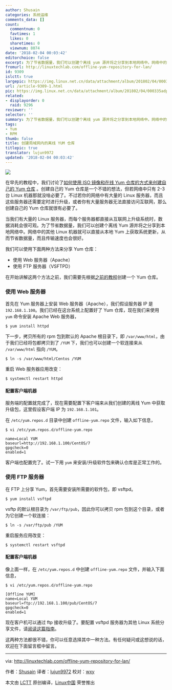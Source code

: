 ```yaml
---
author: Shusain
categories: 系统运维
comments_data: []
count:
  commentnum: 0
  favtimes: 1
  likes: 0
  sharetimes: 0
  viewnum: 8074
date: '2018-02-04 00:03:42'
editorchoice: false
excerpt: 为了节省数据量，我们可以创建个离线 yum 源并将之分享到本地网络中。网络中的其他 Linux 机器就可以直接从本地 yum 上获取系统更新，从而节省数据量，而且传输速度也会很好。
fromurl: http://linuxtechlab.com/offline-yum-repository-for-lan/
id: 9309
islctt: true
largepic: https://img.linux.net.cn/data/attachment/album/201802/04/000335adp4ph6whg6i9vc3.jpg
url: /article-9309-1.html
pic: https://img.linux.net.cn/data/attachment/album/201802/04/000335adp4ph6whg6i9vc3.jpg.thumb.jpg
related:
- displayorder: 0
  raid: 9296
reviewer: ''
selector: ''
summary: 为了节省数据量，我们可以创建个离线 yum 源并将之分享到本地网络中。网络中的其他 Linux 机器就可以直接从本地 yum 上获取系统更新，从而节省数据量，而且传输速度也会很好。
tags:
- Yum
- RPM
thumb: false
title: 创建局域网内的离线 YUM 仓库
titlepic: true
translator: lujun9972
updated: '2018-02-04 00:03:42'
---
```


![](/data/attachment/album/201802/04/000335adp4ph6whg6i9vc3.jpg)


在早先的教程中，我们讨论了[如何使用 ISO 镜像和在线 Yum 仓库的方式来创建自己的 Yum 仓库](/article-9296-1.html) 。创建自己的 Yum 仓库是一个不错的想法，但若网络中只有 2-3 台 Linux 机器那就没啥必要了。不过若你的网络中有大量的 Linux 服务器，而且这些服务器还需要定时进行升级，或者你有大量服务器无法直接访问互联网，那么创建自己的 Yum 仓库就很有必要了。


当我们有大量的 Linux 服务器，而每个服务器都直接从互联网上升级系统时，数据消耗会很可观。为了节省数据量，我们可以创建个离线 Yum 源并将之分享到本地网络中。网络中的其他 Linux 机器就可以直接从本地 Yum 上获取系统更新，从而节省数据量，而且传输速度也会很好。


我们可以使用下面两种方法来分享 Yum 仓库：


* 使用 Web 服务器（Apache）
* 使用 FTP 服务器（VSFTPD）


在开始讲解这两个方法之前，我们需要先根据[之前的教程](/article-9296-1.html)创建一个 Yum 仓库。


### 使用 Web 服务器


首先在 Yum 服务器上安装 Web 服务器（Apache），我们假设服务器 IP 是 `192.168.1.100`。我们已经在这台系统上配置好了 Yum 仓库，现在我们来使用 `yum` 命令安装 Apache Web 服务器，



```
$ yum install httpd

```

下一步，拷贝所有的 rpm 包到默认的 Apache 根目录下，即 `/var/www/html`，由于我们已经将包都拷贝到了 `/YUM` 下，我们也可以创建一个软连接来从 `/var/www/html` 指向 `/YUM`。



```
$ ln -s /var/www/html/Centos /YUM

```

重启 Web 服务器应用改变：



```
$ systemctl restart httpd

```

#### 配置客户端机器


服务端的配置就完成了，现在需要配置下客户端来从我们创建的离线 Yum 中获取升级包，这里假设客户端 IP 为 `192.168.1.101`。


在 `/etc/yum.repos.d` 目录中创建 `offline-yum.repo` 文件，输入如下信息，



```
$ vi /etc/yum.repos.d/offline-yum.repo

```


```
name=Local YUM
baseurl=http://192.168.1.100/CentOS/7
gpgcheck=0
enabled=1

```

客户端也配置完了。试一下用 `yum` 来安装/升级软件包来确认仓库是正常工作的。


### 使用 FTP 服务器


在 FTP 上分享 Yum，首先需要安装所需要的软件包，即 vsftpd。



```
$ yum install vsftpd

```

vsftp 的默认根目录为 `/var/ftp/pub`，因此你可以拷贝 rpm 包到这个目录，或者为它创建一个软连接：



```
$ ln -s /var/ftp/pub /YUM

```

重启服务应用改变：



```
$ systemctl restart vsftpd

```

#### 配置客户端机器


像上面一样，在 `/etc/yum.repos.d` 中创建 `offline-yum.repo` 文件，并输入下面信息，



```
$ vi /etc/yum.repos.d/offline-yum.repo

```


```
[Offline YUM]
name=Local YUM
baseurl=ftp://192.168.1.100/pub/CentOS/7
gpgcheck=0
enabled=1

```

现在客户机可以通过 ftp 接收升级了。要配置 vsftpd 服务器为其他 Linux 系统分享文件，请[阅读这篇指南](http://linuxtechlab.com/ftp-secure-installation-configuration/)。


这两种方法都很不错，你可以任意选择其中一种方法。有任何疑问或这想说的话，欢迎在下面留言框中留言。




---


via: <http://linuxtechlab.com/offline-yum-repository-for-lan/>


作者：[Shusain](http://linuxtechlab.com/author/shsuain/) 译者：[lujun9972](https://github.com/lujun9972) 校对：[wxy](https://github.com/wxy)


本文由 [LCTT](https://github.com/LCTT/TranslateProject) 原创编译，[Linux中国](https://linux.cn/) 荣誉推出